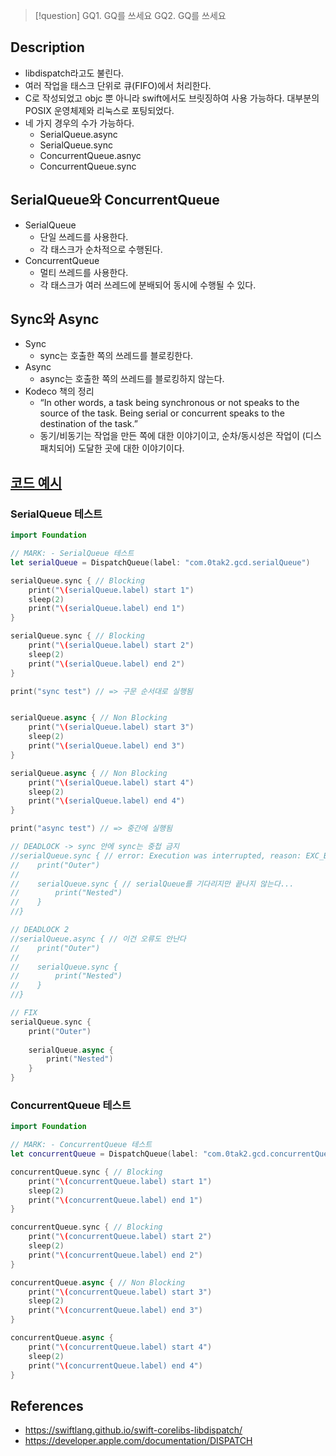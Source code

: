 >[!question]
>GQ1. GQ를 쓰세요
>GQ2. GQ를 쓰세요

## Description
- libdispatch라고도 불린다.
- 여러 작업을 태스크 단위로 큐(FIFO)에서 처리한다.
- C로 작성되었고 objc 뿐 아니라 swift에서도 브릿징하여 사용 가능하다. 대부분의 POSIX 운영체제와 리눅스로 포팅되었다.
- 네 가지 경우의 수가 가능하다.
    - SerialQueue.async
    - SerialQueue.sync
    - ConcurrentQueue.asnyc
    - ConcurrentQueue.sync

## SerialQueue와 ConcurrentQueue
- SerialQueue
	- 단일 쓰레드를 사용한다.
	- 각 태스크가 순차적으로 수행된다.
- ConcurrentQueue
    - 멀티 쓰레드를 사용한다.
    - 각 태스크가 여러 쓰레드에 분배되어 동시에 수행될 수 있다.

## Sync와 Async
- Sync
    - sync는 호출한 쪽의 쓰레드를 블로킹한다.
- Async
    - async는 호출한 쪽의 쓰레드를 블로킹하지 않는다.
- Kodeco 책의 정리
    - “In other words, a task being synchronous or not speaks to the source of the task. Being serial or concurrent speaks to the destination of the task.”
    - 동기/비동기는 작업을 만든 쪽에 대한 이야기이고, 순차/동시성은 작업이 (디스패치되어) 도달한 곳에 대한 이야기이다.

## [코드 예시](https://github.com/0tak2/ios-study/tree/main/self-study/ConcurrentPlayground.playground)

### SerialQueue 테스트

```swift
import Foundation

// MARK: - SerialQueue 테스트
let serialQueue = DispatchQueue(label: "com.0tak2.gcd.serialQueue")

serialQueue.sync { // Blocking
    print("\(serialQueue.label) start 1")
    sleep(2)
    print("\(serialQueue.label) end 1")
}

serialQueue.sync { // Blocking
    print("\(serialQueue.label) start 2")
    sleep(2)
    print("\(serialQueue.label) end 2")
}

print("sync test") // => 구문 순서대로 실행됨


serialQueue.async { // Non Blocking
    print("\(serialQueue.label) start 3")
    sleep(2)
    print("\(serialQueue.label) end 3")
}

serialQueue.async { // Non Blocking
    print("\(serialQueue.label) start 4")
    sleep(2)
    print("\(serialQueue.label) end 4")
}

print("async test") // => 중간에 실행됨

// DEADLOCK -> sync 안에 sync는 중첩 금지
//serialQueue.sync { // error: Execution was interrupted, reason: EXC_BREAKPOINT (code=1, subcode=0x18018ceec).
//    print("Outer")
//    
//    serialQueue.sync { // serialQueue를 기다리지만 끝나지 않는다...
//        print("Nested")
//    }
//}

// DEADLOCK 2
//serialQueue.async { // 이건 오류도 안난다
//    print("Outer")
//    
//    serialQueue.sync {
//        print("Nested")
//    }
//}

// FIX
serialQueue.sync {
    print("Outer")
    
    serialQueue.async {
        print("Nested")
    }
}
```

### ConcurrentQueue 테스트

```swift
import Foundation

// MARK: - ConcurrentQueue 테스트
let concurrentQueue = DispatchQueue(label: "com.0tak2.gcd.concurrentQueue", attributes: .concurrent)

concurrentQueue.sync { // Blocking
    print("\(concurrentQueue.label) start 1")
    sleep(2)
    print("\(concurrentQueue.label) end 1")
}

concurrentQueue.sync { // Blocking
    print("\(concurrentQueue.label) start 2")
    sleep(2)
    print("\(concurrentQueue.label) end 2")
}

concurrentQueue.async { // Non Blocking
    print("\(concurrentQueue.label) start 3")
    sleep(2)
    print("\(concurrentQueue.label) end 3")
}

concurrentQueue.async {
    print("\(concurrentQueue.label) start 4")
    sleep(2)
    print("\(concurrentQueue.label) end 4")
}
```

## References
- https://swiftlang.github.io/swift-corelibs-libdispatch/
- https://developer.apple.com/documentation/DISPATCH